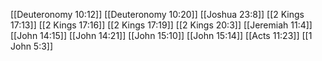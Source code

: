 [[Deuteronomy 10:12]]
[[Deuteronomy 10:20]]
[[Joshua 23:8]]
[[2 Kings 17:13]]
[[2 Kings 17:16]]
[[2 Kings 17:19]]
[[2 Kings 20:3]]
[[Jeremiah 11:4]]
[[John 14:15]]
[[John 14:21]]
[[John 15:10]]
[[John 15:14]]
[[Acts 11:23]]
[[1 John 5:3]]
